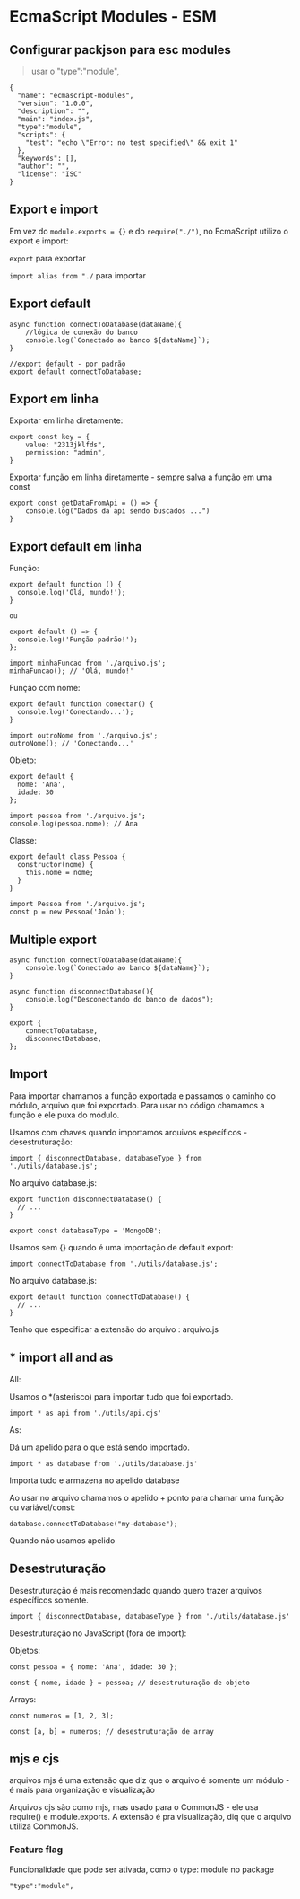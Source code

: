 # EcmaScript Modules - ESM

## Configurar packjson para esc modules
> usar o "type":"module",

```
{
  "name": "ecmascript-modules",
  "version": "1.0.0",
  "description": "",
  "main": "index.js",
  "type":"module",
  "scripts": {
    "test": "echo \"Error: no test specified\" && exit 1"
  },
  "keywords": [],
  "author": "",
  "license": "ISC"
}
```

## Export e import

Em vez do `module.exports = {}` e do `require("./")`, no EcmaScript utilizo o export e import:

`export` para exportar

`import alias from "./` para importar 

## Export default

```
async function connectToDatabase(dataName){
    //lógica de conexão do banco
    console.log(`Conectado ao banco ${dataName}`);
}

//export default - por padrão
export default connectToDatabase;
```

## Export em linha

Exportar em linha diretamente:
```
export const key = {
    value: "2313jklfds",
    permission: "admin",
}
```

Exportar função em linha diretamente - sempre salva a função em uma const

```
export const getDataFromApi = () => {
    console.log("Dados da api sendo buscados ...")
}
```

## Export default em linha

Função:

```
export default function () {
  console.log('Olá, mundo!');
}

ou 

export default () => {
  console.log('Função padrão!');
};
```

```
import minhaFuncao from './arquivo.js';
minhaFuncao(); // 'Olá, mundo!'
```

Função com nome:

```
export default function conectar() {
  console.log('Conectando...');
}
```

```
import outroNome from './arquivo.js';
outroNome(); // 'Conectando...'
```

Objeto:

```
export default {
  nome: 'Ana',
  idade: 30
};
```

```
import pessoa from './arquivo.js';
console.log(pessoa.nome); // Ana
```

Classe:

```
export default class Pessoa {
  constructor(nome) {
    this.nome = nome;
  }
}
```

```
import Pessoa from './arquivo.js';
const p = new Pessoa('João');
```

## Multiple export

```
async function connectToDatabase(dataName){
    console.log(`Conectado ao banco ${dataName}`);
}

async function disconnectDatabase(){
    console.log("Desconectando do banco de dados");
}

export {
    connectToDatabase,
    disconnectDatabase,
};
```
## Import

Para importar chamamos a função exportada e passamos o caminho do módulo, arquivo que foi exportado.
Para usar no código chamamos a função e ele puxa do módulo.

Usamos com chaves quando importamos arquivos específicos - desestruturação:

```
import { disconnectDatabase, databaseType } from './utils/database.js';
```

No arquivo database.js:

```
export function disconnectDatabase() {
  // ...
}

export const databaseType = 'MongoDB';

```

Usamos sem {} quando é uma importação de default export:

```
import connectToDatabase from './utils/database.js';
```

No arquivo database.js:

```
export default function connectToDatabase() {
  // ...
}
```

Tenho que especificar a extensão do arquivo : arquivo.js

## * import all and as

All:

Usamos o *(asterisco) para importar tudo que foi exportado.

`import * as api from './utils/api.cjs'`

As:

Dá um apelido para o que está sendo importado.

`import * as database from './utils/database.js'`

Importa tudo e armazena no apelido database

Ao usar no arquivo chamamos o apelido + ponto para chamar uma função ou variável/const:

```
database.connectToDatabase("my-database");
```
Quando não usamos apelido

## Desestruturação

Desestruturação é mais recomendado quando quero trazer arquivos específicos somente.

`import { disconnectDatabase, databaseType } from './utils/database.js'`

Desestruturação no JavaScript (fora de import):

Objetos:

```
const pessoa = { nome: 'Ana', idade: 30 };

const { nome, idade } = pessoa; // desestruturação de objeto
```

Arrays:

```
const numeros = [1, 2, 3];

const [a, b] = numeros; // desestruturação de array
```

## mjs e cjs

arquivos mjs é uma extensão que diz que o arquivo é somente um módulo - é mais para organização e visualização

Arquivos cjs são como mjs, mas usado para o CommonJS - ele usa require() e module.exports. A extensão é pra visualização, diq que o arquivo utiliza CommonJS.

### Feature flag

Funcionalidade que pode ser ativada, como o type: module no package

`"type":"module",`